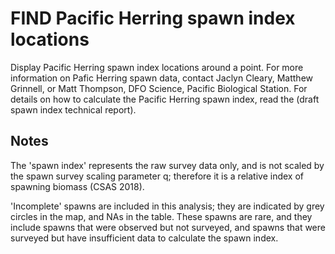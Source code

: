 # FIND Pacific Herring spawn index locations

Display Pacific Herring spawn index locations around a point.
For more information on Pafic Herring spawn data, contact Jaclyn Cleary, Matthew Grinnell, or Matt Thompson, DFO Science, Pacific Biological Station.
For details on how to calculate the Pacific Herring spawn index, read the (draft spawn index technical report).

## Notes

The 'spawn index' represents the raw survey data only, and is not scaled by the spawn survey scaling parameter q; therefore it is a relative index of spawning biomass (CSAS 2018).

'Incomplete' spawns are included in this analysis; they are indicated by grey circles in the map, and NAs in the table.
These spawns are rare, and they include spawns that were observed but not surveyed, and spawns that were surveyed but have insufficient data to calculate the spawn index.
